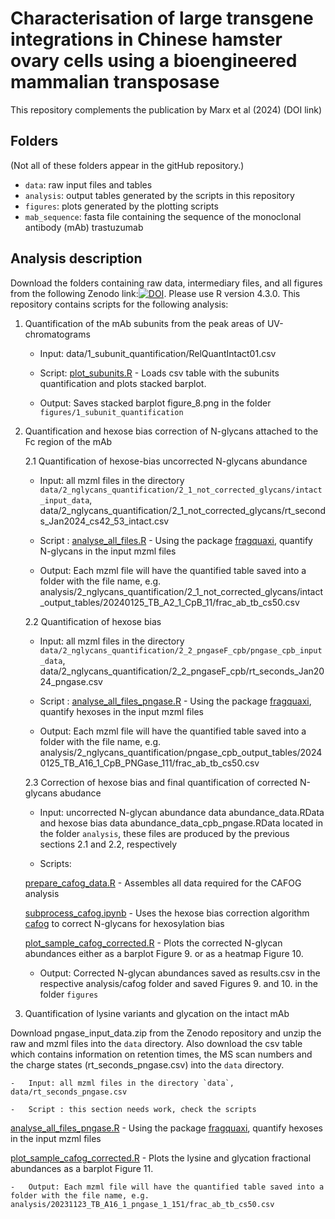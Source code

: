 # Characterisation of large transgene integrations in Chinese hamster ovary cells using a bioengineered mammalian transposase

This repository complements the publication by Marx et al (2024) (DOI link)

## Folders

(Not all of these folders appear in the gitHub repository.)

-   `data`: raw input files and tables
-   `analysis`: output tables generated by the scripts in this repository
-   `figures`: plots generated by the plotting scripts
-   `mab_sequence`: fasta file containing the sequence of the monoclonal antibody (mAb) trastuzumab

## Analysis description

Download the folders containing raw data, intermediary files, and all figures from the following Zenodo link:[![DOI](https://zenodo.org/badge/DOI/10.5281/zenodo.13880132.svg)](https://doi.org/10.5281/zenodo.13880132). Please use R version 4.3.0. This repository contains scripts for the following analysis:

1.  Quantification of the mAb subunits from the peak areas of UV-chromatograms

    -   Input: data/1_subunit_quantification/RelQuantIntact01.csv

    -   Script: [plot_subunits.R](plot_subunits.R) - Loads csv table with the subunits quantification and plots stacked barplot.

    -   Output: Saves stacked barplot figure_8.png in the folder `figures/1_subunit_quantification`

2.  Quantification and hexose bias correction of N-glycans attached to the Fc region of the mAb

    2.1 Quantification of hexose-bias uncorrected N-glycans abundance

    -   Input: all mzml files in the directory `data/2_nglycans_quantification/2_1_not_corrected_glycans/intact_input_data`, data/2_nglycans_quantification/2_1_not_corrected_glycans/rt_seconds_Jan2024_cs42_53_intact.csv

    -   Script : [analyse_all_files.R](analyse_all_files.R) - Using the package [fragquaxi](https://github.com/cdl-biosimilars/fragquaxi), quantify N-glycans in the input mzml files

    -   Output: Each mzml file will have the quantified table saved into a folder with the file name, e.g. analysis/2_nglycans_quantification/2_1_not_corrected_glycans/intact_output_tables/20240125_TB_A2_1_CpB_11/frac_ab_tb_cs50.csv

    2.2 Quantification of hexose bias

    -   Input: all mzml files in the directory `data/2_nglycans_quantification/2_2_pngaseF_cpb/pngase_cpb_input_data`, data/2_nglycans_quantification/2_2_pngaseF_cpb/rt_seconds_Jan2024_pngase.csv

    -   Script : [analyse_all_files_pngase.R](analyse_all_files_pngase.R) - Using the package [fragquaxi](https://github.com/cdl-biosimilars/fragquaxi), quantify hexoses in the input mzml files

    -   Output: Each mzml file will have the quantified table saved into a folder with the file name, e.g. analysis/2_nglycans_quantification/pngase_cpb_output_tables/20240125_TB_A16_1_CpB_PNGase_111/frac_ab_tb_cs50.csv

    2.3 Correction of hexose bias and final quantification of corrected N-glycans abudance

    -   Input: uncorrected N-glycan abundance data abundance_data.RData and hexose bias data abundance_data_cpb_pngase.RData located in the folder `analysis`, these files are produced by the previous sections 2.1 and 2.2, respectively

    -   Scripts:

    [prepare_cafog_data.R](prepare_cafog_data.R) - Assembles all data required for the CAFOG analysis

    [subprocess_cafog.ipynb](subprocess_cafog.ipynb) - Uses the hexose bias correction algorithm [cafog](https://github.com/cdl-biosimilars/cafog) to correct N-glycans for hexosylation bias

    [plot_sample_cafog_corrected.R](plot_sample_cafog_corrected.R) - Plots the corrected N-glycan abundances either as a barplot Figure 9. or as a heatmap Figure 10.

    -   Output: Corrected N-glycan abundances saved as results.csv in the respective analysis/cafog folder and saved Figures 9. and 10. in the folder `figures`

3.  Quantification of lysine variants and glycation on the intact mAb

Download pngase_input_data.zip from the Zenodo repository and unzip the raw and mzml files into the `data` directory. Also download the csv table which contains information on retention times, the MS scan numbers and the charge states (rt_seconds_pngase.csv) into the `data` directory.

```         
-   Input: all mzml files in the directory `data`, data/rt_seconds_pngase.csv

-   Script : this section needs work, check the scripts
```

[analyse_all_files_pngase.R](analyse_all_files_pngase.R) - Using the package [fragquaxi](https://github.com/cdl-biosimilars/fragquaxi), quantify hexoses in the input mzml files

[plot_sample_cafog_corrected.R](plot_sample_cafog_corrected.R) - Plots the lysine and glycation fractional abundances as a barplot Figure 11.

```         
-   Output: Each mzml file will have the quantified table saved into a folder with the file name, e.g. analysis/20231123_TB_A16_1_pngase_1_151/frac_ab_tb_cs50.csv
```
